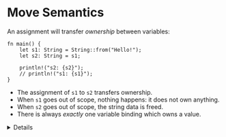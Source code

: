# Move Semantics

An assignment will transfer _ownership_ between variables:

```rust,editable
fn main() {
    let s1: String = String::from("Hello!");
    let s2: String = s1;

    println!("s2: {s2}");
    // println!("s1: {s1}");
}
```

- The assignment of `s1` to `s2` transfers ownership.
- When `s1` goes out of scope, nothing happens: it does not own anything.
- When `s2` goes out of scope, the string data is freed.
- There is always _exactly_ one variable binding which owns a value.

<details>

- Mention that this is the opposite of the defaults in C++, which copies by value unless you use `std::move` (and the move constructor is defined!).

- It is only the ownership that moves. Whether any machine code is generated to manipulate the data itself is a matter of optimization, and such copies are aggressively optimized away.

- Simple values (such as integers) can be marked `Copy` (see later slides).

- In Rust, clones are explicit (by using `clone`).

</details>
